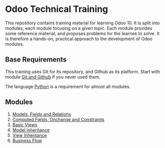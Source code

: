 # Odoo Technical Training

This repository contains training material for learning Odoo 10.
It is split into modules, each module focusing on a given topic.
Each module provides some reference material, and proposes problems for the learnee to solve.
It is therefore a hands-on, practical approach to the development of Odoo modules.

## Base Requirements

This training uses Git for its repository, and Github as its platform.
Start with module [Git and Github](00-git) if you never used them.

The language [Python](https://www.python.org/) is a requirement for almost all modules.

## Modules

1. [Models, Fields and Relations](01-models)
1. [Computed Fields, Onchange and Constraints](02-fields)
1. [Basic Views](03-views)
1. [Model Inheritance](04-model-inheritance)
1. [View Inheritance](05-view-inheritance)
1. [Business Flow](06-business-flow)

